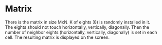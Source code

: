 # Matrix

There is the matrix in size MxN.
K of eights (8) is randomly installed in it.
The eights should not touch horizontally, vertically, diagonally.
Then the number of neighbor eights (horizontally, vertically, diagonally) is set in each cell.
The resulting matrix is displayed on the screen.
